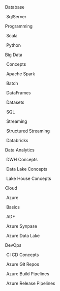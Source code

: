 Database

​	SqlServer

Programming

​	Scala

​	Python

Big Data

​	Concepts

​	Apache Spark

​		Batch

​			DataFrames

​			Datasets

​			SQL

​		Streaming

​			Structured Streaming

​		Databricks

Data Analytics

​	DWH Concepts

​	Data Lake Concepts

​	Lake House Concepts

Cloud

​	Azure

​		Basics

​		ADF

​		Azure Synpase

​		Azure Data Lake

DevOps

​	CI CD Concepts

​	Azure Git Repos 

​	Azure Build Pipelines

​	Azure Release Pipelines
